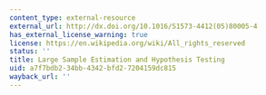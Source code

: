 ```yaml
---
content_type: external-resource
external_url: http://dx.doi.org/10.1016/S1573-4412(05)80005-4
has_external_license_warning: true
license: https://en.wikipedia.org/wiki/All_rights_reserved
status: ''
title: Large Sample Estimation and Hypothesis Testing
uid: a7f7bdb2-34bb-4342-bfd2-7204159dc815
wayback_url: ''
---
```

